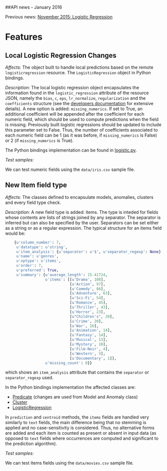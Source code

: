 ##API news - January 2016

Previous news: [November 2015: Logistic Regression](archive/news_201511.md)

Features
========

Local Logistic Regression Changes
---------------------------------

*Affects:* The object built to handle local predictions based on the
remote `logisticregression` resource. The `LogisticRegression` object in
Python bindings.

*Description:* The local logistic regression object encapsulates the
information found in the `logistic_regression` attribute of the resource
JSON, namely the `bias`, `c`, `eps`, `lr_normalize`, `regularization` and the
`coefficients` structure (see the
[developers documentation](https://bigml.com/developers/logisticregressions#lr_retrieving_a_logistic_regression)
for extensive details). A new option is added: `missing_numerics`. If set
to True, an additional coefficient will be appended after the coefficient
for each numeric field, which should be used to compute predictions
when the field is missing. Previously built logistic regressions should be
updated to include this parameter set to False. Thus, the number of
coefficients associated to each numeric field can be 1 (as it was before,
if `missing_numerics` is False) or 2 (if `missing_numerics` is True).

The Python bindings implementation can be found in
[logistic.py](https://github.com/bigmlcom/python/blob/master/bigml/logistic.py).

*Test samples:*

We can test numeric fields using the `data/iris.csv` sample file.

New Item field type
-------------------

*Affects:* The classes defined to encapsulate models, anomalies, clusters and
every field type check.

*Description:* A new field type is added: items. The type is inteded for
fields whose contents are lists of strings joined by any separator. The
separator is inferred but can also be specified by the user. Separators can
be set either as a string or as a regular expression. The typical structure
for an items field would be:

```python
    {u'column_number': 7,
     u'datatype': u'string',
     u'item_analysis': {u'separator': u'$', u'separator_regexp': None},
     u'name': u'genres',
     u'optype': u'items',
     u'order': 7,
     u'preferred': True,
     u'summary': {u'average_length': 15.41724,
                  u'items': [[u'Drama', 108],
                             [u'Action', 97],
                             [u'Comedy', 86],
                             [u'Adventure', 63],
                             [u'Sci-Fi', 54],
                             [u'Romance', 45],
                             [u'Thriller', 43],
                             [u'Horror', 23],
                             [u"Children's", 20],
                             [u'Crime', 20],
                             [u'War', 16],
                             [u'Animation', 14],
                             [u'Fantasy', 14],
                             [u'Musical', 13],
                             [u'Mystery', 10],
                             [u'Film-Noir', 4],
                             [u'Western', 3],
                             [u'Documentary', 1]],
                  u'missing_count': 0}}
```

which shows an `item_analysis` attribute that contains the `separator` or
`separator_regexp` used.

In the Python bindings implementation the affected classes are:

- [Predicate](https://github.com/bigmlcom/python/commit/b9b208598483044ab7f5118d299dd44b21f82b52) (changes are used from Model and Anomaly class)
- [Cluster](https://github.com/bigmlcom/python/commit/016b5a1f444a8af2e5b1caafa3dd43196d57fa72)
- [LogisticRegression](https://github.com/bigmlcom/python/commit/3fe4a1d2bfe125a9aa1246cd15411b50358bdcc6)

In `prediction` and `centroid` methods, the `items` fields are handled
very similarly to `text` fields, the main difference being that no stemming
is applied and no case-sensitivity is considered.
Thus, no alternative forms are added and each item is counted
as present or absent in input data (as opposed to `text` fields where
occurrences are computed and significant to the prediction algorithm).

*Test samples:*

We can test items fields using the `data/movies.csv` sample file.
